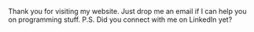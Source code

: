 Thank you for visiting my website. Just drop me an email if I can help you on programming stuff. P.S. Did you connect with me on LinkedIn yet?

